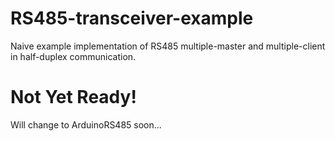 # RS485-transceiver-example
Naive example implementation of RS485 multiple-master and multiple-client in half-duplex communication.

# Not Yet Ready!
Will change to ArduinoRS485 soon...
